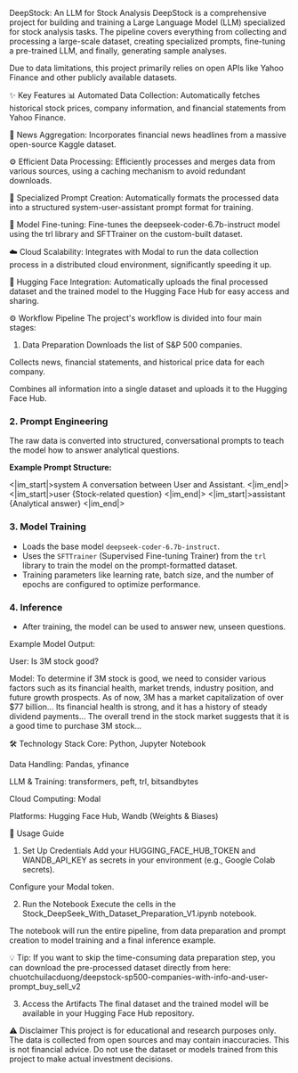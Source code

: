 
DeepStock: An LLM for Stock Analysis
DeepStock is a comprehensive project for building and training a Large Language Model (LLM) specialized for stock analysis tasks. The pipeline covers everything from collecting and processing a large-scale dataset, creating specialized prompts, fine-tuning a pre-trained LLM, and finally, generating sample analyses.

Due to data limitations, this project primarily relies on open APIs like Yahoo Finance and other publicly available datasets.

✨ Key Features
📊 Automated Data Collection: Automatically fetches historical stock prices, company information, and financial statements from Yahoo Finance.

📰 News Aggregation: Incorporates financial news headlines from a massive open-source Kaggle dataset.

⚙️ Efficient Data Processing: Efficiently processes and merges data from various sources, using a caching mechanism to avoid redundant downloads.

🤖 Specialized Prompt Creation: Automatically formats the processed data into a structured system-user-assistant prompt format for training.

🧠 Model Fine-tuning: Fine-tunes the deepseek-coder-6.7b-instruct model using the trl library and SFTTrainer on the custom-built dataset.

☁️ Cloud Scalability: Integrates with Modal to run the data collection process in a distributed cloud environment, significantly speeding it up.

🤗 Hugging Face Integration: Automatically uploads the final processed dataset and the trained model to the Hugging Face Hub for easy access and sharing.

⚙️ Workflow Pipeline
The project's workflow is divided into four main stages:

1. Data Preparation
Downloads the list of S&P 500 companies.

Collects news, financial statements, and historical price data for each company.

Combines all information into a single dataset and uploads it to the Hugging Face Hub.

### 2. Prompt Engineering

The raw data is converted into structured, conversational prompts to teach the model how to answer analytical questions.

**Example Prompt Structure:**

<|im_start|>system
A conversation between User and Assistant.
<|im_end|>
<|im_start|>user
{Stock-related question}
<|im_end|>
<|im_start|>assistant
{Analytical answer}
<|im_end|>


### 3. Model Training

* Loads the base model `deepseek-coder-6.7b-instruct`.
* Uses the `SFTTrainer` (Supervised Fine-tuning Trainer) from the `trl` library to train the model on the prompt-formatted dataset.
* Training parameters like learning rate, batch size, and the number of epochs are configured to optimize performance.

### 4. Inference

* After training, the model can be used to answer new, unseen questions.

Example Model Output:

User: Is 3M stock good?

Model: To determine if 3M stock is good, we need to consider various factors such as its financial health, market trends, industry position, and future growth prospects. As of now, 3M has a market capitalization of over $77 billion... Its financial health is strong, and it has a history of steady dividend payments... The overall trend in the stock market suggests that it is a good time to purchase 3M stock...

🛠️ Technology Stack
Core: Python, Jupyter Notebook

Data Handling: Pandas, yfinance

LLM & Training: transformers, peft, trl, bitsandbytes

Cloud Computing: Modal

Platforms: Hugging Face Hub, Wandb (Weights & Biases)

🚀 Usage Guide
1. Set Up Credentials
Add your HUGGING_FACE_HUB_TOKEN and WANDB_API_KEY as secrets in your environment (e.g., Google Colab secrets).

Configure your Modal token.

2. Run the Notebook
Execute the cells in the Stock_DeepSeek_With_Dataset_Preparation_V1.ipynb notebook.

The notebook will run the entire pipeline, from data preparation and prompt creation to model training and a final inference example.

💡 Tip: If you want to skip the time-consuming data preparation step, you can download the pre-processed dataset directly from here:
chuotchuilacduong/deepstock-sp500-companies-with-info-and-user-prompt_buy_sell_v2

3. Access the Artifacts
The final dataset and the trained model will be available in your Hugging Face Hub repository.

⚠️ Disclaimer
This project is for educational and research purposes only. The data is collected from open sources and may contain inaccuracies. This is not financial advice. Do not use the dataset or models trained from this project to make actual investment decisions.
